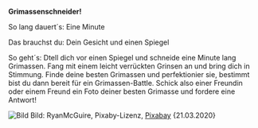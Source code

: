 **Grimassenschneider!** 

So lang dauert´s: Eine Minute

Das brauchst du: Dein Gesicht und einen Spiegel

So geht´s: Dtell dich vor einen Spiegel und schneide eine Minute lang Grimassen. Fang mit einem leicht verrückten Grinsen an und bring dich in Stimmung. Finde deine besten Grimassen und perfektionier sie, bestimmt bist du dann bereit für ein Grimassen-Battle. Schick also einer Freundin oder einem Freund ein Foto deiner besten Grimasse und fordere eine Antwort!

![Bild](https://cdn.pixabay.com/photo/2014/06/18/13/44/emotions-371238_1280.jpg)
Bild: RyanMcGuire, Pixaby-Lizenz, [Pixabay](https://pixabay.com/de/photos/emotionen-mann-gl%C3%BCcklich-traurig-371238/) {21.03.2020}
